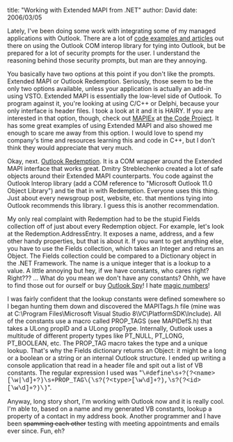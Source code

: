 
title: "Working with Extended MAPI from .NET"
author: David
date: 2006/03/05

<P>Lately, I've been doing some work with integrating some of my managed applications with Outlook. There are a lot of <A href="http://msdn.microsoft.com/library/default.asp?url=/library/en-us/odc_ol2003_ta/html/odc_OLOMwVBNET.asp">code examples and articles</A>&nbsp;out there on using the Outlook COM interop library for tying into Outlook, but be prepared for a lot of security prompts for the user. I understand the reasoning behind those security prompts, but man are they annoying.</P>
<P>You basically have two options at this point if you don't like the prompts. Extended MAPI or Outlook Redemption. Seriously, those seem to be the only two options available, unless your application is actually&nbsp;an add-in using VSTO. Extended MAPI is essentially the low-level side of Outlook. To program against it, you're looking at using C/C++ or Delphi, because your only interface is header files. I took a look at it and it is HAIRY. If you are interested in that option, though, check out <A href="http://www.codeproject.com/internet/CMapiEx.asp">MAPIEx</A> at <A href="http://www.codeproject.com/">the Code Project</A>. It has some great examples of using Extended MAPI and also showed me enough to scare me away from this option. I would love to spend my company's time and resources learning this and code in C++, but I don't think they would appreciate that very much.</P>
<P>Okay, next. <A href="http://www.dimastr.com/redemption/">Outlook Redemption</A>. It is a COM wrapper around the Extended MAPI interface that works great. Dmitry Streblechenko created a lot of safe objects around their Extended MAPI counterparts. You code against the Outlook Interop library (add a COM reference to "Microsoft Outlook 11.0 Object Library") and tie that in with Redemption. Everyone uses this thing. Just about every newsgroup post, website, etc. that mentions tying into Outlook recommends this library. I guess this is another recommendation. </P>
<P>My only real complaint with Redemption&nbsp;had to be the stupid Fields collection off of just about every Redemption object. For example, let's look at the Redemption.AddressEntry. It exposes a name, address, and a few other handy properties, but that is about it. If you want to get anything else, you have to use the Fields collection, which takes an Integer and returns an Object. The Fields collection could be compared to a Dictionary object in the .NET Framework. The name is a unique integer that is a lookup to a value. A little annoying but hey, if we have constants, who cares right? Right??? ... What do you mean we don't have any constants? Ohhh, we have to find those out for ourself or buy <A href="http://www.dimastr.com/outspy/">Outlook Spy</A>!&nbsp;I hate <A href="http://en.wikipedia.org/wiki/Magic_number_%28programming%29">magic numbers</A>! </P>
<P>I was fairly confident that the lookup constants were defined somewhere so I began hunting them down and discovered the MAPITags.h file (mine was at C:\Program Files\Microsoft Visual Studio 8\VC\PlatformSDK\Include). All of the constants use a macro called PROP_TAGS (see MAPIDefS.h)&nbsp;that takes a ULong propID and a ULong propType. Internally, Outlook uses a multitude of different property types like PT_NULL, PT_LONG, PT_BOOLEAN, etc. The PROP_TAG macro takes the type and a unique lookup. That's why the Fields dictionary returns an Object: it might be a long or a boolean or a string or an internal Outlook structure. I ended up writing a console application that read in a header file and spit out a list of VB constants. The regular expression I used was "<FONT face="Courier New">\#define\s+?(?&lt;name&gt;[\w|\d]+?)\s+PROP_TAG\(\s?(?&lt;type&gt;[\w\d]+?),\s?(?&lt;id&gt;[\w\d]+?)\)</FONT>".</P>
<P>Anyway, long story short, I'm working with Outlook now and it is really cool. I'm able to, based on a name and my generated VB constants, lookup a property of&nbsp;a contact in my address book. Another programmer and I have been <STRIKE>spamming each other</STRIKE> testing&nbsp;with meeting appointments and emails ever since. Fun, eh?</P>
